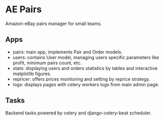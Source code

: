 # AE Pairs
Amazon-eBay pairs manager for small teams.

## Apps
* pairs: main app, implements Pair and Order models.
* users: contains User model, managing users specific parameters like profit, minimum pairs count, etc.
* stats: displaying users and orders statistics by tables and interactive matplotlib figures.
* repricer: offers prices monitoring and setting by reprice strategy.
* logs: displays pages with celery workers logs from main admin page.

## Tasks
Backend tasks powered by celery and django-celery-beat scheduler.